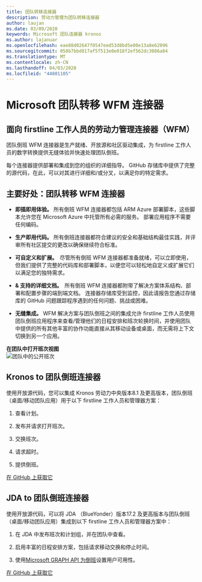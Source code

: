 ```yaml
---
title: 团队转移连接器
description: 劳动力管理为团队转移连接器
author: laujan
ms.date: 03/09/2020
keywords: Microsoft 团队连接器 kronos
ms.author: lajanuar
ms.openlocfilehash: eae88d02647f0547eed53d8bd5e00e13a8e62096
ms.sourcegitcommit: 058b7bbd817af5f513e0e018f2ef562dc3086a84
ms.translationtype: MT
ms.contentlocale: zh-CN
ms.lasthandoff: 04/03/2020
ms.locfileid: "44801105"
---
```

# <a name="microsoft-teams-shifts-wfm-connectors"></a>Microsoft 团队转移 WFM 连接器  

## <a name="workforce-management-connectors-wfm-for-firstline-workers"></a>面向 firstline 工作人员的劳动力管理连接器（WFM） 

团队倒班 WFM 连接器是生产就绪、开放源和社区驱动集成，为 firstline 工作人员的数字转换提供无缝体验并快速处理团队倒班。 

每个连接器提供部署和集成到您的组织的详细指导。 GitHub 存储库中提供了完整的源代码，在此，可以对其进行详细和/或分叉，以满足你的特定需求。

## <a name="key-benefits-teams-shifts-wfm-connectors"></a>主要好处：团队转移 WFM 连接器

* **即插即用体验。** 所有倒班 WFM 连接器都包括 ARM Azure 部署脚本，这些脚本允许您在 Microsoft Azure 中托管所有必需的服务。 部署应用程序不需要任何编码。

* **生产即用代码。** 所有倒班连接器都符合建议的安全和基础结构最佳实践，并评审所有社区提交的更改以确保继续符合标准。

* **可自定义和扩展。**  尽管所有倒班 WFM 连接器都准备就绪，可以立即使用，但我们提供了完整的代码库和部署脚本，以便您可以轻松地自定义或扩展它们以满足您的独特需求。

* **& 支持的详细文档。**  所有倒班 WFM 连接器都附带了解决方案体系结构、部署和配置步骤的端到端文档。 连接器存储库受到监控，因此请报告您通过存储库的 GitHub 问题跟踪程序遇到的任何问题、挑战或困难。

* **无缝集成。** WFM 解决方案与团队倒班之间的集成允许 firstline 工作人员使用团队倒班应用程序来查看/管理他们的日程安排和班次轮换时间，并使用团队中提供的所有其他丰富的协作功能直接从其移动设备或桌面，而无需将上下文切换到另一个应用。

**在团队中打开班次视图**  
![团队中的公开班次](../assets/images/teams-open-shifts-view.png)

## <a name="kronos-to-teams-shifts-connector"></a>Kronos to 团队倒班连接器

使用开放源代码，您可以集成 Kronos 劳动力中央版本8.1 及更高版本，团队倒班（桌面/移动团队应用）用于以下 firstline 工作人员和管理器方案：

1. 查看计划。

1. 发布并请求打开班次。

1. 交换班次。

1. 请求超时。

1. 提供倒班。

[在 GitHub 上获取它]( https://aka.ms/KronosShiftsConnector)

## <a name="jda-to-teams-shifts-connector"></a>JDA to 团队倒班连接器

使用开放源代码，可以将 JDA （BlueYonder）版本17.2 及更高版本与团队倒班（桌面/移动团队应用）集成到以下 firstline 工作人员和管理器方案中：

1. 在 JDA 中发布班次和计划组，并在团队中查看。

1. 启用丰富的日程安排方案，包括请求移动交换和停止时间。

1. 使用[Microsoft GRAPH API 为倒班](/graph/api/resources/shift?view=graph-rest-beta)设置用户可用性。

[在 GitHub 上获取它](https://aka.ms/JDAShiftsConnector)</br></br>
